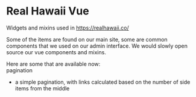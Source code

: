 # Real Hawaii Vue  
Widgets and mixins used in https://realhawaii.co/  

Some of the items are found on our main site, some are common components that we used on our admin interface. We would slowly open source our vue components and mixins.  
  
Here are some that are available now:    
pagination  
- a simple pagination, with links calculated based on the number of side items from the middle  
